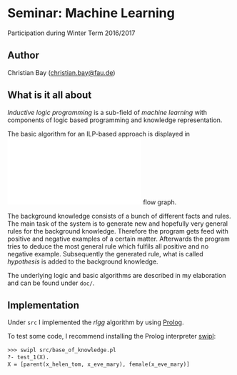 Seminar: Machine Learning
====

Participation during Winter Term 2016/2017

Author
---

Christian Bay (christian.bay@fau.de)

What is it all about
-----

*Inductive logic programming* is a sub-field of *machine learning* with components of
logic based programming and knowledge representation.

The basic algorithm for an ILP-based approach is displayed in ![this](doc/images/process2cut.pdf)
flow graph.

The background knowledge consists of a bunch of different facts and rules.
The main task of the system is to generate new and  hopefully very general rules for the
background knowledge. Therefore the program gets feed with positive and
negative examples of a certain matter. Afterwards the program tries to
deduce the most general rule which fulfils all positive and no
negative example. Subsequently the generated rule, what is called *hypothesis*
is added to the background knowledge.

The underlying logic and basic algorithms are described in my elaboration and can be found under `doc/`.

Implementation
----

Under `src` I implemented the *rlgg* algorithm by using [Prolog](http://www.swi-prolog.org/).

To test some code, I recommend installing the Prolog interpreter [swipl](http://www.swi-prolog.org/Download.html):

```
>>> swipl src/base_of_knowledge.pl
?- test_1(X).
X = [parent(x_helen_tom, x_eve_mary), female(x_eve_mary)]
```
